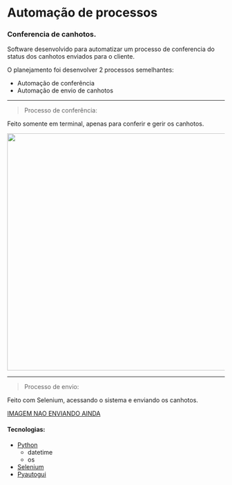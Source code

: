 # Automação de processos 
### Conferencia de canhotos.

Software desenvolvido para automatizar um processo de conferencia do status dos canhotos enviados para o cliente.

O planejamento foi desenvolver 2 processos semelhantes:
  - Automação de conferência
  - Automação de envio de canhotos

  ---

> Processo de conferência:

Feito somente em terminal, apenas para conferir e gerir os canhotos.

<img width="550px" src="https://github.com/LucasCurty/AutoSelenium/assets/74004642/243d8bc9-909f-4537-8f94-0264c38944d1"/>


---
> Processo de envio:

Feito com Selenium, acessando o sistema e enviando os canhotos.

[IMAGEM NAO ENVIANDO AINDA]()

#### Tecnologias:
- [Python](https://www.python.org/) 
    - datetime
    - os
- [Selenium](https://www.selenium.dev/)
- [Pyautogui](https://pyautogui.readthedocs.io/en/latest/)
